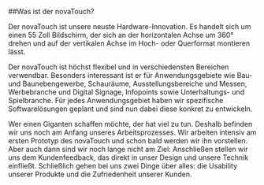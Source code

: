 ##Was ist der novaTouch?

Der novaTouch ist unsere neuste Hardware-Innovation. Es handelt sich um einen 55 Zoll Bildschirm, der sich an der horizontalen Achse um 360° drehen und auf der vertikalen Achse im Hoch- oder Querformat montieren lässt.

Der novaTouch ist höchst flexibel und in verschiedensten Bereichen verwendbar. Besonders interessant ist er für Anwendungsgebiete wie Bau- und Baunebengewerbe, Schauräume, Ausstellungsbereiche und Messen, Werbebranche und Digital Signage, Infopoints sowie Unterhaltungs- und Spielbranche. Für jedes Anwendungsgebiet haben wir spezifische Softwarelösungen geplant und sind nun dabei diese konkret zu entwickeln.

Wer einen Giganten schaffen möchte, der hat viel zu tun. Deshalb befinden wir uns noch am Anfang unseres Arbeitsprozesses. Wir arbeiten intensiv am ersten Prototyp des novaTouch und schon bald werden wir ihn vorstellen. Aber auch dann sind wir noch lange nicht am Ziel: Anschließen stellen wir uns dem Kundenfeedback, das direkt in unser Design und unsere Technik einfließt. Schließlich gehen bei uns zwei Dinge über alles: die Usability unserer Produkte und die Zufriedenheit unserer Kunden.
